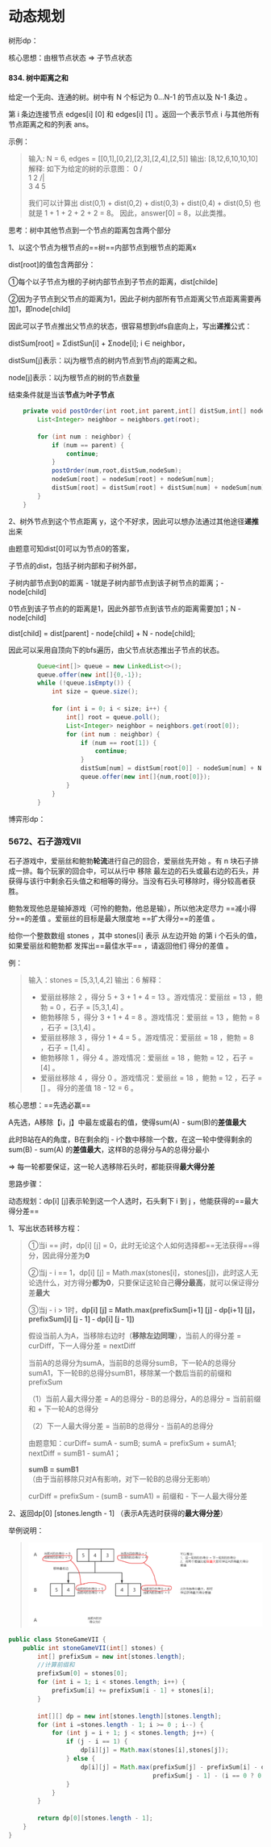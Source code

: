 # 动态规划

树形dp：

核心思想：由根节点状态 => 子节点状态

#### 834. 树中距离之和

给定一个无向、连通的树。树中有 N 个标记为 0...N-1 的节点以及 N-1 条边 。

第 i 条边连接节点 edges[i] [0] 和 edges[i] [1] 。返回一个表示节点 i 与其他所有节点距离之和的列表 ans。

示例：

> 输入: N = 6, edges = [[0,1],[0,2],[2,3],[2,4],[2,5]]
> 输出: [8,12,6,10,10,10]
> 解释: 
> 如下为给定的树的示意图：
>    0
>  / \
> 1   2
>        /|\
>      3 4 5
>
> 我们可以计算出 dist(0,1) + dist(0,2) + dist(0,3) + dist(0,4) + dist(0,5) 
> 也就是 1 + 1 + 2 + 2 + 2 = 8。 因此，answer[0] = 8，以此类推。

思考：树中其他节点到一个节点的距离包含两个部分

1、以这个节点为根节点的==树==内部节点到根节点的距离x

dist[root]的值包含两部分：

①每个以子节点为根的子树内部节点到子节点的距离，dist[childe]

②因为子节点到父节点的距离为1，因此子树内部所有节点距离父节点距离需要再加1，即node[child]

因此可以子节点推出父节点的状态，很容易想到dfs自底向上，写出**递推**公式：

distSum[root] = ΣdistSun[i] + Σnode[i]; i ∈ neighbor，

distSum[j]表示：以j为根节点的树内节点到节点j的距离之和。

node[j]表示：以j为根节点的树的节点数量

结束条件就是当该**节点**为**叶子节点**

```java
    private void postOrder(int root,int parent,int[] distSum,int[] nodeSum) {
        List<Integer> neighbor = neighbors.get(root);

        for (int num : neighbor) {
            if (num == parent) {
                continue;
            }
            postOrder(num,root,distSum,nodeSum);
            nodeSum[root] = nodeSum[root] + nodeSum[num];
            distSum[root] = distSum[root] + distSum[num] + nodeSum[num];
        }
    }
```

2、树外节点到这个节点距离 y，这个不好求，因此可以想办法通过其他途径**递推**出来

由题意可知dist[0]可以为节点0的答案，

子节点的dist，包括子树内部和子树外部，

子树内部节点到0的距离 - 1就是子树内部节点到该子树节点的距离；- node[child]

0节点到该子节点的的距离是1，因此外部节点到该节点的距离需要加1；N - node[child]

dist[child] = dist[parent] - node[child] + N - node[child];

因此可以采用自顶向下的bfs遍历，由父节点状态推出子节点的状态。

```java
        Queue<int[]> queue = new LinkedList<>();
        queue.offer(new int[]{0,-1});
        while (!queue.isEmpty()) {
            int size = queue.size();

            for (int i = 0; i < size; i++) {
                int[] root = queue.poll();
                List<Integer> neighbor = neighbors.get(root[0]);
                for (int num : neighbor) {
                    if (num == root[1]) {
                        continue;
                    }
                    distSum[num] = distSum[root[0]] - nodeSum[num] + N - nodeSum[num];
                    queue.offer(new int[]{num,root[0]});
                }
            }
        }
```



博弈形dp：

### 5672、石子游戏VII

石子游戏中，爱丽丝和鲍勃**轮流**进行自己的回合，爱丽丝先开始 。有 n 块石子排成一排。每个玩家的回合中，可以从行中 移除 最左边的石头或最右边的石头，并获得与该行中剩余石头值之和相等的得分。当没有石头可移除时，得分较高者获胜。

鲍勃发现他总是输掉游戏（可怜的鲍勃，他总是输），所以他决定尽力 ==减小得分==的差值 。爱丽丝的目标是最大限度地 ==扩大得分==的差值 。

给你一个整数数组 stones ，其中 stones[i] 表示 从左边开始 的第 i 个石头的值，如果爱丽丝和鲍勃都 发挥出==最佳水平== ，请返回他们 得分的差值 。

例：

> 输入：stones = [5,3,1,4,2]
> 输出：6
> 解释：
>
> - 爱丽丝移除 2 ，得分 5 + 3 + 1 + 4 = 13 。游戏情况：爱丽丝 = 13 ，鲍勃 = 0 ，石子 = [5,3,1,4] 。
> - 鲍勃移除 5 ，得分 3 + 1 + 4 = 8 。游戏情况：爱丽丝 = 13 ，鲍勃 = 8 ，石子 = [3,1,4] 。
> - 爱丽丝移除 3 ，得分 1 + 4 = 5 。游戏情况：爱丽丝 = 18 ，鲍勃 = 8 ，石子 = [1,4] 。
> - 鲍勃移除 1 ，得分 4 。游戏情况：爱丽丝 = 18 ，鲍勃 = 12 ，石子 = [4] 。
> - 爱丽丝移除 4 ，得分 0 。游戏情况：爱丽丝 = 18 ，鲍勃 = 12 ，石子 = [] 。
> 得分的差值 18 - 12 = 6 。
>

核心思想：==先选必赢==

A先选，A移除【i，j】中最左或最右的值，使得sum(A) - sum(B)的**差值最大**

此时B站在A的角度，B在剩余的j - i个数中移除一个数，在这一轮中使得剩余的sum(B) - sum(A) 的**差值最大**，这样B的总得分与A的总得分最小

=> 每一轮都要保证，这一轮人选移除石头时，都能获得**最大得分差**

思路步骤：

动态规划：dp[i] [j]表示轮到这一个人选时，石头剩下 i 到 j ，他能获得的==最大得分差== 

1、写出状态转移方程： 

> ①当i == j时，dp[i] [j] = 0，此时无论这个人如何选择都==无法获得==得分，因此得分差为**0**
>
> ②当j - i == 1，dp[i] [j] = Math.max(stones[i]，stones[j])，此时这人无论选什么，对方得分**都为0**，只要保证这轮自己**得分最高**，就可以保证得分差**最大**
>
> ③当j - i > 1时，**dp[i] [j] = Math.max(prefixSum[i+1] [j] - dp[i+1] [j]，prefixSum[i] [j - 1] - dp[i] [j - 1])**
>
> 假设当前人为A，当移除右边时（**移除左边同理**），当前人的得分差 = curDiff，下一人得分差 = nextDiff
>
> 当前A的总得分为sumA，当前B的总得分sumB，下一轮A的总得分sumA1，下一轮B的总得分sumB1，移除某一个数后当前的前缀和prefixSum
>
> （1）当前人最大得分差 = A的总得分 - B的总得分，A的总得分 = 当前前缀和 + 下一轮A的总得分
>
> （2）下一人最大得分差 = 当前B的总得分 - 当前A的总得分
>
> 由题意知：curDiff= sumA - sumB;	sumA  = prefixSum + sumA1;	nextDiff =  sumB1 - sumA1； 
>
> **sumB = sumB1**（由于当前移除只对A有影响，对下一轮B的总得分无影响）
>
> curDiff = prefixSum - (sumB - sumA1) = 前缀和 - 下一人最大得分差

2、返回dp[0] [stones.length - 1] （表示A先选时获得的**最大得分差**）

举例说明：

> ![](./picture/石子游戏VII.png)

```java
public class StoneGameVII {
    public int stoneGameVII(int[] stones) {
        int[] prefixSum = new int[stones.length];
        //计算前缀和
        prefixSum[0] = stones[0];
        for (int i = 1; i < stones.length; i++) {
            prefixSum[i] += prefixSum[i - 1] + stones[i];
        }
        
        int[][] dp = new int[stones.length][stones.length];
        for (int i =stones.length - 1; i >= 0 ; i--) {
            for (int j = i + 1; j < stones.length; j++) {
                if (j - i == 1) {
                    dp[i][j] = Math.max(stones[i],stones[j]);
                } else {
                    dp[i][j] = Math.max(prefixSum[j] - prefixSum[i] - dp[i + 1][j],
                                        prefixSum[j - 1] - (i == 0 ? 0 :prefixSum[i - 1]) - dp[i][j - 1]);
                }
            }
        }

        return dp[0][stones.length - 1];
    }
}
```